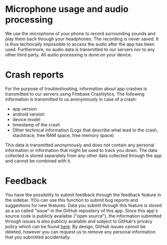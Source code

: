 # Microphone usage and audio processing

We use the microphone of your phone to record surrounding sounds and play them back through your headphones. The recording is never saved. It is thus technically impossible to access the audio after the app has been used. Furthermore, no audio data is transmitted to our servers nor to any other third party. All audio processing is done on your device.

# Crash reports

For the purpose of troubleshooting, information about app crashes is transmitted to our servers using Firebase Crashlytics. The following information is transmitted to us anonymously in case of a crash:
- app version
- android version
- device model
- timestamp of the crash
- Other technical information (Logs that describe what lead to the crash, stacktrace, free RAM space, free memory space)

This data is transmitted anonymously and does not contain any personal information or information that might be used to track you down. The data collected is stored separately from any other data collected through the app and cannot be combined with it.

# Feedback

You have the possibility to submit feedback through the feedback feature in the sidebar. YOu can use this function to submit bug reports and suggestions for new features. Data you submit through this feature is stored as a so called "issue" in the GitHub repository of this app. Since this app's source code is publicly available ("open source"), the information submitted through issues is also publicly available and subject to GitHub's privacy policy which can be found [here](https://help.github.com/articles/github-privacy-statement/). By design, GitHub issues cannot be deleted, however you can request us to remove any personal information that you submitted accidentally.
